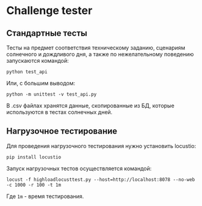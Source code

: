 ﻿# Challenge tester
## Стандартные тесты
Тесты на предмет соответствия техническому заданию, сценариям солнечного и дождливого дня, а также по нежелательному поведению запускаются командой:

`python test_api`

Или, с большим выводом:

`python -m unittest -v test_api.py`

В .csv файлах хранятся данные, скопированные из БД, которые используются в тестах солнечных дней.

## Нагрузочное тестирование
Для проведения нагрузочного тестирования нужно установить locustio:

`pip install locustio`

Запуск нагрузочных тестов осуществляется командой:

`locust -f highloadlocusttest.py --host=http://localhost:8078 --no-web -c 1000 -r 100 -t 1m`

Где `1m` - время тестирования.
